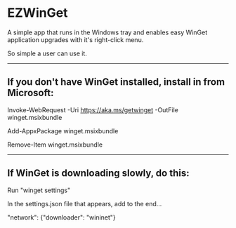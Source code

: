 # EZWinGet

A simple app that runs in the Windows tray and enables easy WinGet application upgrades with it's right-click menu.

So simple a user can use it.

______________________________________________________________________________________________________________________

## If you don't have WinGet installed, install in from Microsoft:

Invoke-WebRequest -Uri https://aka.ms/getwinget -OutFile winget.msixbundle

Add-AppxPackage winget.msixbundle

Remove-Item winget.msixbundle

______________________________________________________________________________________________________________________

## If WinGet is downloading slowly, do this:

Run "winget settings"

In the settings.json file that appears, add to the end...

"network": {"downloader": "wininet"}
